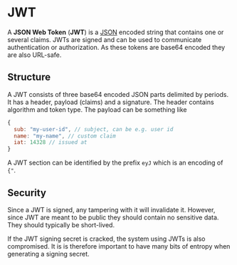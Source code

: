 # JWT

A **JSON Web Token** (**JWT**) is a [JSON](../programming/data_formats/json)
encoded string that contains one or several claims. JWTs are signed and can be
used to communicate authentication or authorization. As these tokens are base64
encoded they are also URL-safe.

## Structure

A JWT consists of three base64 encoded JSON parts delimited by periods. It has a
header, payload (claims) and a signature. The header contains algorithm and
token type. The payload can be something like

```js
{
  sub: "my-user-id", // subject, can be e.g. user id
  name: "my-name", // custom claim
  iat: 14328 // issued at
}
```

A JWT section can be identified by the prefix `eyJ` which is an encoding of
`{"`.

## Security

Since a JWT is signed, any tampering with it will invalidate it. However, since
JWT are meant to be public they should contain no sensitive data. They should
typically be short-lived.

If the JWT signing secret is cracked, the system using JWTs is also compromised.
It is is therefore important to have many bits of entropy when generating a
signing secret.
